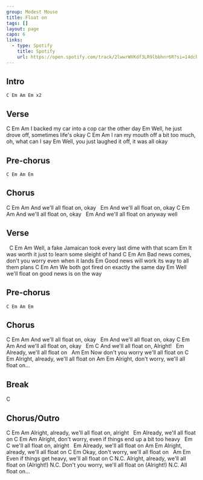 ```yaml
---
group: Modest Mouse
title: Float on
tags: []
layout: page
capo: 6
links: 
  - type: Spotify
    title: Spotify
    url: https://open.spotify.com/track/2lwwrWVKdf3LR9lbbhnr6R?si=14dcb21b82e64395
---
```


## Intro

```chordpro
C Em Am Em x2
```

## Verse
C                      Em                Am
I backed my car into a cop car the other day
Em
Well, he just drove off, sometimes life's okay
C                    Em                           Am
I ran my mouth off a bit too much, oh, what can I say
Em
Well, you just laughed it off, it was all okay

## Pre-chorus

```chordpro
C Em Am Em
```

## Chorus

C        Em             Am
And we'll all float on, okay
&nbsp;        Em
And we'll all float on, okay
C        Em             Am
And we'll all float on, okay
&nbsp;        Em
And we'll all float on anyway well

## Verse

&nbsp; C                           Em                        Am
Well, a fake Jamaican took every last dime with that scam
Em
It was worth it just to learn some sleight of hand
C                               Em             Am
Bad news comes, don't you worry even when it lands
Em
Good news will work its way to all them plans
C                    Em                 Am
We both got fired on exactly the same day
Em
Well we'll float on good news is on the way

## Pre-chorus

```chordpro
C Em Am Em
```

## Chorus

C        Em              Am
And we'll all float on, okay
&nbsp;        Em
And we'll all float on, okay
C        Em              Am
And we'll all float on, okay
&nbsp;          Em            C
And we'll all float on, Alright!
&nbsp;              Em
Already, we'll all float on
&nbsp;    Am                   Em
Now don't you worry we'll all float on
C                       Em
Alright, already, we'll all float on
 Am                         Em
Alright, don't worry, we'll all float on...

## Break

C

## Chorus/Outro

C                       Em              Am
Alright, already, we'll all float on, alright
&nbsp;              Em
Already, we'll all float on
C                          Em                 Am
Alright, don't worry, even if things end up a bit too heavy
&nbsp;     Em              C
we'll all float on, alright
&nbsp;              Em
Already, we'll all float on
Am                      Em
Alright, already, we'll all float on
C                        Em
Okay, don't worry, we'll all float on
&nbsp;    Am                         Em
Even if things get heavy, we'll all float on
C                      N.C.
Alright, already, we'll all float on (Alright!)
N.C.
Don't you worry, we'll all float on (Alright!)
N.C.
All float on...
